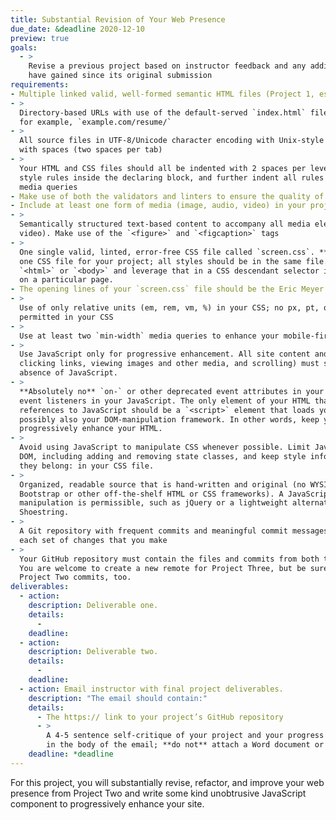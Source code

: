 ```yaml
---
title: Substantial Revision of Your Web Presence
due_date: &deadline 2020-12-10
preview: true
goals:
  - >
    Revise a previous project based on instructor feedback and any additional knowledge that you
    have gained since its original submission
requirements:
- Multiple linked valid, well-formed semantic HTML files (Project 1, essentially)
- >
  Directory-based URLs with use of the default-served `index.html` file, so that you can point to,
  for example, `example.com/resume/`
- >
  All source files in UTF-8/Unicode character encoding with Unix-style line endings (LF), entabbed
  with spaces (two spaces per tab)
- >
  Your HTML and CSS files should all be indented with 2 spaces per level of indent; indent all CSS
  style rules inside the declaring block, and further indent all rules and blocks inside your
  media queries
- Make use of both the validators and linters to ensure the quality of both your HTML and CSS
- Include at least one form of media (image, audio, video) in your project
- >
  Semantically structured text-based content to accompany all media elements (image, audio,
  video). Make use of the `<figure>` and `<figcaption>` tags
- >
  One single valid, linted, error-free CSS file called `screen.css`. **Do not** create more than
  one CSS file for your project; all styles should be in the same file. Use an `id` value on
  `<html>` or `<body>` and leverage that in a CSS descendant selector if you need a special style
  on a particular page.
- The opening lines of your `screen.css` file should be the Eric Meyer reset CSS styles
- >
  Use of only relative units (em, rem, vm, %) in your CSS; no px, pt, or other absolute units are
  permitted in your CSS
- >
  Use at least two `min-width` media queries to enhance your mobile-first styles for larger screens
- >
  Use JavaScript only for progressive enhancement. All site content and basic functionality (e.g.,
  clicking links, viewing images and other media, and scrolling) must still be available even in the
  absence of JavaScript.
- >
  **Absolutely no** `on-` or other deprecated event attributes in your HTML. Handle all events via
  event listeners in your JavaScript. The only element of your HTML that should contain any
  references to JavaScript should be a `<script>` element that loads your JavaScript file, and
  possibly also your DOM-manipulation framework. In other words, keep your JavaScript unobtrusive to
  progressively enhance your HTML.
- >
  Avoid using JavaScript to manipulate CSS whenever possible. Limit JavaScript to manipulating the
  DOM, including adding and removing state classes, and keep style information and transitions where
  they belong: in your CSS file.
- >
  Organized, readable source that is hand-written and original (no WYSIWYGs or code-generators, no
  Bootstrap or other off-the-shelf HTML or CSS frameworks). A JavaScript framework for basic DOM
  manipulation is permissible, such as jQuery or a lightweight alternative such as Umbrella JS or
  Shoestring.
- >
  A Git repository with frequent commits and meaningful commit messages that accurately reflect
  each set of changes that you make
- >
  Your GitHub repository must contain the files and commits from both this project and Project Two.
  You are welcome to create a new remote for Project Three, but be sure that it includes your
  Project Two commits, too.
deliverables:
  - action:
    description: Deliverable one.
    details:
      -
    deadline:
  - action:
    description: Deliverable two.
    details:
      -
    deadline:
  - action: Email instructor with final project deliverables.
    description: "The email should contain:"
    details:
      - The https:// link to your project’s GitHub repository
      - >
        A 4-5 sentence self-critique of your project and your progress in class to this point (write
        in the body of the email; **do not** attach a Word document or a PDF)
    deadline: *deadline
---
```


For this project, you will substantially revise, refactor, and improve your web presence from
Project Two and write some kind unobtrusive JavaScript component to progressively enhance your site.
